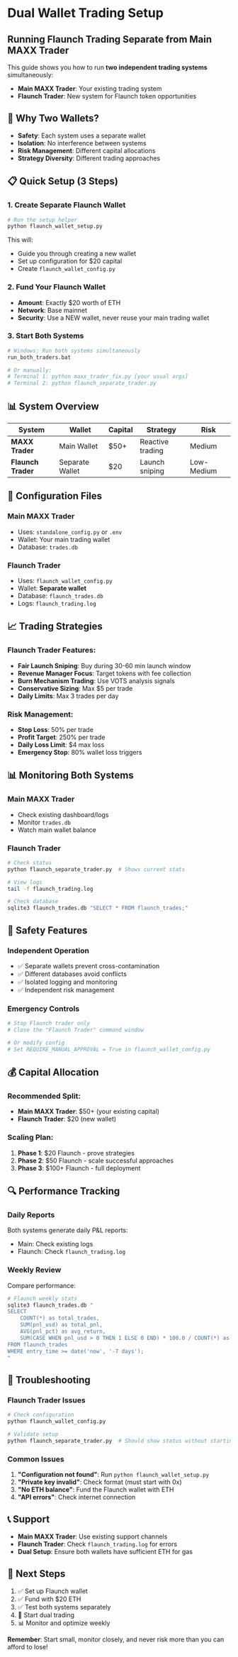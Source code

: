 # Dual Wallet Trading Setup
## Running Flaunch Trading Separate from Main MAXX Trader

This guide shows you how to run **two independent trading systems** simultaneously:
- **Main MAXX Trader**: Your existing trading system
- **Flaunch Trader**: New system for Flaunch token opportunities

## 🏦 Why Two Wallets?

- **Safety**: Each system uses a separate wallet
- **Isolation**: No interference between systems
- **Risk Management**: Different capital allocations
- **Strategy Diversity**: Different trading approaches

## 📋 Quick Setup (3 Steps)

### 1. Create Separate Flaunch Wallet

```bash
# Run the setup helper
python flaunch_wallet_setup.py
```

This will:
- Guide you through creating a new wallet
- Set up configuration for $20 capital
- Create `flaunch_wallet_config.py`

### 2. Fund Your Flaunch Wallet

- **Amount**: Exactly $20 worth of ETH
- **Network**: Base mainnet
- **Security**: Use a NEW wallet, never reuse your main trading wallet

### 3. Start Both Systems

```bash
# Windows: Run both systems simultaneously
run_both_traders.bat

# Or manually:
# Terminal 1: python maxx_trader_fix.py [your usual args]
# Terminal 2: python flaunch_separate_trader.py
```

## 📊 System Overview

| System | Wallet | Capital | Strategy | Risk |
|--------|--------|---------|----------|------|
| **MAXX Trader** | Main Wallet | $50+ | Reactive trading | Medium |
| **Flaunch Trader** | Separate Wallet | $20 | Launch sniping | Low-Medium |

## 🔧 Configuration Files

### Main MAXX Trader
- Uses: `standalone_config.py` or `.env`
- Wallet: Your main trading wallet
- Database: `trades.db`

### Flaunch Trader
- Uses: `flaunch_wallet_config.py`
- Wallet: **Separate wallet**
- Database: `flaunch_trades.db`
- Logs: `flaunch_trading.log`

## 📈 Trading Strategies

### Flaunch Trader Features:
- **Fair Launch Sniping**: Buy during 30-60 min launch window
- **Revenue Manager Focus**: Target tokens with fee collection
- **Burn Mechanism Trading**: Use VOTS analysis signals
- **Conservative Sizing**: Max $5 per trade
- **Daily Limits**: Max 3 trades per day

### Risk Management:
- **Stop Loss**: 50% per trade
- **Profit Target**: 250% per trade
- **Daily Loss Limit**: $4 max loss
- **Emergency Stop**: 80% wallet loss triggers

## 📊 Monitoring Both Systems

### Main MAXX Trader
- Check existing dashboard/logs
- Monitor `trades.db`
- Watch main wallet balance

### Flaunch Trader
```bash
# Check status
python flaunch_separate_trader.py  # Shows current stats

# View logs
tail -f flaunch_trading.log

# Check database
sqlite3 flaunch_trades.db "SELECT * FROM flaunch_trades;"
```

## 🚨 Safety Features

### Independent Operation
- ✅ Separate wallets prevent cross-contamination
- ✅ Different databases avoid conflicts
- ✅ Isolated logging and monitoring
- ✅ Independent risk management

### Emergency Controls
```bash
# Stop Flaunch trader only
# Close the "Flaunch Trader" command window

# Or modify config
# Set REQUIRE_MANUAL_APPROVAL = True in flaunch_wallet_config.py
```

## 💰 Capital Allocation

### Recommended Split:
- **Main MAXX Trader**: $50+ (your existing capital)
- **Flaunch Trader**: $20 (new wallet)

### Scaling Plan:
1. **Phase 1**: $20 Flaunch - prove strategies
2. **Phase 2**: $50 Flaunch - scale successful approaches
3. **Phase 3**: $100+ Flaunch - full deployment

## 🔍 Performance Tracking

### Daily Reports
Both systems generate daily P&L reports:
- Main: Check existing logs
- Flaunch: Check `flaunch_trading.log`

### Weekly Review
Compare performance:
```bash
# Flaunch weekly stats
sqlite3 flaunch_trades.db "
SELECT
    COUNT(*) as total_trades,
    SUM(pnl_usd) as total_pnl,
    AVG(pnl_pct) as avg_return,
    SUM(CASE WHEN pnl_usd > 0 THEN 1 ELSE 0 END) * 100.0 / COUNT(*) as win_rate
FROM flaunch_trades
WHERE entry_time >= date('now', '-7 days');
"
```

## 🛑 Troubleshooting

### Flaunch Trader Issues
```bash
# Check configuration
python flaunch_wallet_config.py

# Validate setup
python flaunch_separate_trader.py  # Should show status without starting
```

### Common Issues
1. **"Configuration not found"**: Run `python flaunch_wallet_setup.py`
2. **"Private key invalid"**: Check format (must start with 0x)
3. **"No ETH balance"**: Fund the Flaunch wallet with ETH
4. **"API errors"**: Check internet connection

## 📞 Support

- **Main MAXX Trader**: Use existing support channels
- **Flaunch Trader**: Check `flaunch_trading.log` for errors
- **Dual Setup**: Ensure both wallets have sufficient ETH for gas

## 🎯 Next Steps

1. ✅ Set up Flaunch wallet
2. ✅ Fund with $20 ETH
3. ✅ Test both systems separately
4. 🔄 Start dual trading
5. 📊 Monitor and optimize weekly

**Remember**: Start small, monitor closely, and never risk more than you can afford to lose!
